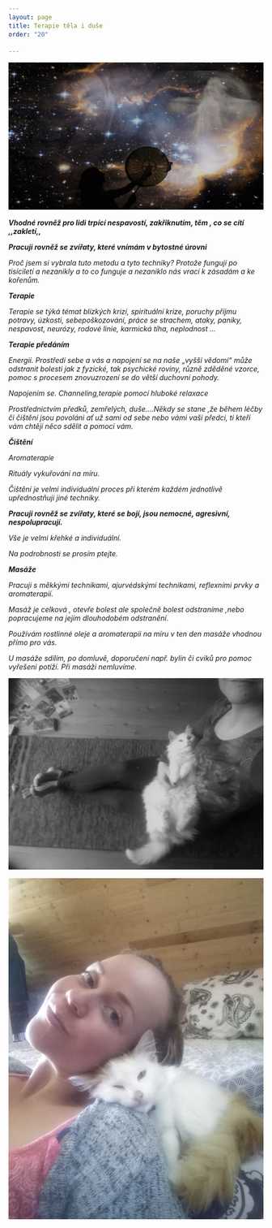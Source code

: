 ```yaml
---
layout: page
title: Terapie těla i duše
order: "20"

---
```

![](/uploads/shamanic.jpg)

**_Vhodné rovněž pro lidi trpící nespavostí, zakřiknutím, těm , co se cítí ,,zakletí,,_**

**_Pracuji rovněž se zvířaty, které vnímám v bytostné úrovni_**

_Proč jsem si vybrala tuto metodu a tyto techniky? Protože fungují po tisíciletí a nezanikly a to co funguje a nezaniklo nás vrací k zásadám a ke kořenům._

**_Terapie_**

_Terapie se týká témat blízkých krizí, spirituální krize, poruchy příjmu potravy, úzkosti, sebepoškozování, práce se strachem, ataky, paniky, nespavost, neurózy, rodové linie, karmická tíha, neplodnost ..._

**_Terapie předáním_**

_Energií. Prostředí sebe a vás a napojení se na naše „vyšší vědomí“ může odstranit bolesti jak z fyzické, tak psychické roviny, různě zděděné vzorce, pomoc s procesem znovuzrození se do větší duchovní pohody._

_Napojením se. Channeling,terapie pomocí hluboké relaxace_

_Prostřednictvím předků, zemřelých, duše....Někdy se stane ,že během léčby či čištění jsou povoláni ať už sami od sebe nebo vámi vaši předci, ti kteří vám chtějí něco sdělit a pomoci vám._

**_Čištění_**

_Aromaterapie_

_Rituály vykuřování na míru._

_Čištění je velmi individuální proces při kterém každém jednotlivě upřednostňuji jiné techniky._

**_Pracuji rovněž se zvířaty, které se bojí, jsou nemocné, agresivní, nespolupracují._**

_Vše je velmi křehké a individuální._

_Na podrobnosti se prosím ptejte._

**_Masáže_**

_Pracuji s měkkými technikami, ajurvédskými technikami, reflexními prvky a aromaterapií._

_Masáž je celková , otevře bolest ale společně bolest odstraníme ,nebo popracujeme na jejím dlouhodobém odstranění._

_Používám rostlinné oleje a aromaterapii na míru v ten den masáže vhodnou přímo pro vás._

_U masáže sdílím, po domluvě, doporučení např. bylin či cviků pro pomoc vyřešení potíží. Při masáži nemluvíme._

![](/uploads/web1.jpg)

![](/uploads/img_20200420_114004.jpg)